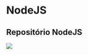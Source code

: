 # NodeJS

## Repositório NodeJS

![](https://miro.medium.com/v2/resize:fit:800/1*bc9pmTiyKR0WNPka2w3e0Q.png)